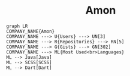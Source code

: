 <h1 align="center">Amon</h1>

```mermaid
graph LR
COMPANY_NAME{Amon}
COMPANY_NAME ---> U{Users} ---> UN[3]
COMPANY_NAME ---> R{Repositories} ---> RN[5]
COMPANY_NAME ---> G{Gists} ---> GN[302]
COMPANY_NAME ---> ML{Most Used<br>Languages}
ML --> Java[Java]
ML --> SCSS[SCSS]
ML --> Dart[Dart]
```
